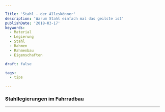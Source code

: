 ```yaml
---

Title: 'Stahl - der Alleskönner'
description: 'Warum Stahl einfach mal das geilste ist'
publishDate: '2018-03-17'
keywords:
  - Material
  - Legierung
  - Stahl
  - Rahmen
  - Rahmenbau
  - Eigenschaften

draft: false

tags:
  - tips

---
```



### Stahllegierungen im Fahrradbau



---
